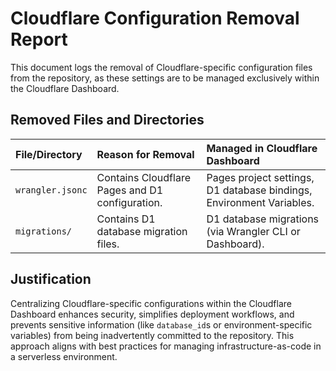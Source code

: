 # Cloudflare Configuration Removal Report

This document logs the removal of Cloudflare-specific configuration files from the repository, as these settings are to be managed exclusively within the Cloudflare Dashboard.

## Removed Files and Directories

| File/Directory | Reason for Removal | Managed in Cloudflare Dashboard |
| :------------- | :----------------- | :------------------------------ |
| `wrangler.jsonc` | Contains Cloudflare Pages and D1 configuration. | Pages project settings, D1 database bindings, Environment Variables. |
| `migrations/`    | Contains D1 database migration files. | D1 database migrations (via Wrangler CLI or Dashboard). |

## Justification

Centralizing Cloudflare-specific configurations within the Cloudflare Dashboard enhances security, simplifies deployment workflows, and prevents sensitive information (like `database_id`s or environment-specific variables) from being inadvertently committed to the repository. This approach aligns with best practices for managing infrastructure-as-code in a serverless environment.


